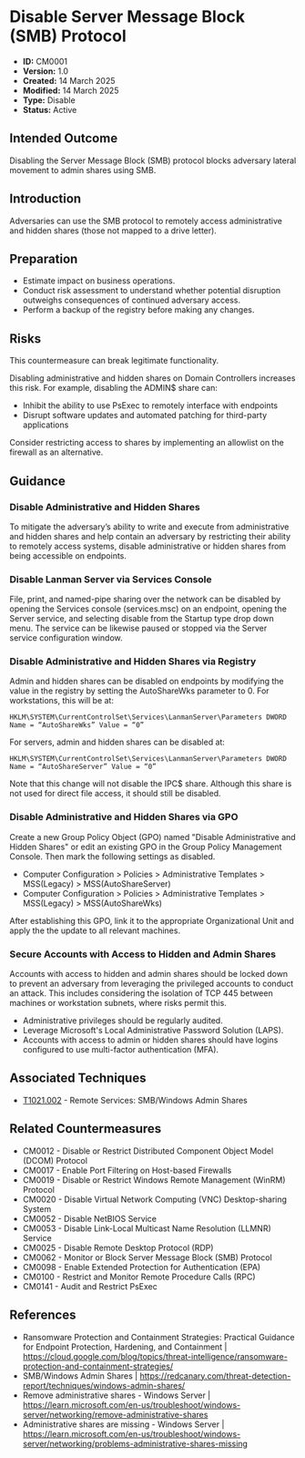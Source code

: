 # Disable Server Message Block (SMB) Protocol

* **ID:** CM0001
* **Version:** 1.0
* **Created:** 14 March 2025
* **Modified:** 14 March 2025
* **Type:** Disable
* **Status:** Active

## Intended Outcome

Disabling the Server Message Block (SMB) protocol blocks adversary lateral movement to admin shares using SMB.

## Introduction

Adversaries can use the SMB protocol to remotely access administrative and hidden shares (those not mapped to a drive letter). 

## Preparation

- Estimate impact on business operations.
- Conduct risk assessment to understand whether potential disruption outweighs consequences of continued adversary access.
- Perform a backup of the registry before making any changes.

## Risks

This countermeasure can break legitimate functionality.

Disabling administrative and hidden shares on Domain Controllers increases this risk. For example, disabling the ADMIN$ share can:

- Inhibit the ability to use PsExec to remotely interface with endpoints
- Disrupt software updates and automated patching for third-party applications

Consider restricting access to shares by implementing an allowlist on the firewall as an alternative.

## Guidance

### Disable Administrative and Hidden Shares

To mitigate the adversary’s ability to write and execute from administrative and hidden shares and help contain an adversary by restricting their ability to remotely access systems, disable administrative or hidden shares from being accessible on endpoints.

### Disable Lanman Server via Services Console

File, print, and named-pipe sharing over the network can be disabled by opening the Services console (services.msc) on an endpoint, opening the Server service, and selecting disable from the Startup type drop down menu. The service can be likewise paused or stopped via the Server service configuration window.

### Disable Administrative and Hidden Shares via Registry

Admin and hidden shares can be disabled on endpoints by modifying the value in the registry by setting the AutoShareWks parameter to 0. For workstations, this will be at:

`HKLM\SYSTEM\CurrentControlSet\Services\LanmanServer\Parameters DWORD Name = “AutoShareWks” Value = “0”`

For servers, admin and hidden shares can be disabled at:

`HKLM\SYSTEM\CurrentControlSet\Services\LanmanServer\Parameters DWORD Name = “AutoShareServer” Value = “0”`

Note that this change will not disable the IPC\$ share. Although this share is not used for direct file access, it should still be disabled.

### Disable Administrative and Hidden Shares via GPO

Create a new Group Policy Object (GPO) named "Disable Administrative and Hidden Shares" or edit an existing GPO in the Group Policy Management Console. Then mark the following settings as disabled.

- Computer Configuration \> Policies \> Administrative Templates \> MSS(Legacy) \> MSS(AutoShareServer)
- Computer Configuration \> Policies \> Administrative Templates \> MSS(Legacy) \> MSS(AutoShareWks)

After establishing this GPO, link it to the appropriate Organizational Unit and apply the the update to all relevant machines.

### Secure Accounts with Access to Hidden and Admin Shares

Accounts with access to hidden and admin shares should be locked down to prevent an adversary from leveraging the privileged accounts to conduct an attack. This includes considering the isolation of TCP 445 between machines or workstation subnets, where risks permit this.

- Administrative privileges should be regularly audited.
- Leverage Microsoft's Local Administrative Password Solution (LAPS).
- Accounts with access to admin or hidden shares should have logins configured to use multi-factor authentication (MFA).

## Associated Techniques

- [T1021.002](https://attack.mitre.org/techniques/T1021/002) - Remote Services: SMB/Windows Admin Shares

## Related Countermeasures

- CM0012 - Disable or Restrict Distributed Component Object Model (DCOM) Protocol
- CM0017 - Enable Port Filtering on Host-based Firewalls
- CM0019 - Disable or Restrict Windows Remote Management (WinRM) Protocol
- CM0020 - Disable Virtual Network Computing (VNC) Desktop-sharing System
- CM0052 - Disable NetBIOS Service
- CM0053 - Disable Link-Local Multicast Name Resolution (LLMNR) Service
- CM0025 - Disable Remote Desktop Protocol (RDP)
- CM0062 - Monitor or Block Server Message Block (SMB) Protocol
- CM0098 - Enable Extended Protection for Authentication (EPA)
- CM0100 - Restrict and Monitor Remote Procedure Calls (RPC)
- CM0141 - Audit and Restrict PsExec

## References

- Ransomware Protection and Containment Strategies: Practical Guidance for Endpoint Protection, Hardening, and Containment | <https://cloud.google.com/blog/topics/threat-intelligence/ransomware-protection-and-containment-strategies/>
- SMB/Windows Admin Shares | <https://redcanary.com/threat-detection-report/techniques/windows-admin-shares/>
- Remove administrative shares - Windows Server | <https://learn.microsoft.com/en-us/troubleshoot/windows-server/networking/remove-administrative-shares>
- Administrative shares are missing - Windows Server | <https://learn.microsoft.com/en-us/troubleshoot/windows-server/networking/problems-administrative-shares-missing>
